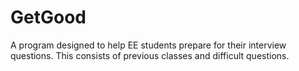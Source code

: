 # GetGood
A program designed to help EE students prepare for their interview questions. This consists of previous classes and difficult questions. 
